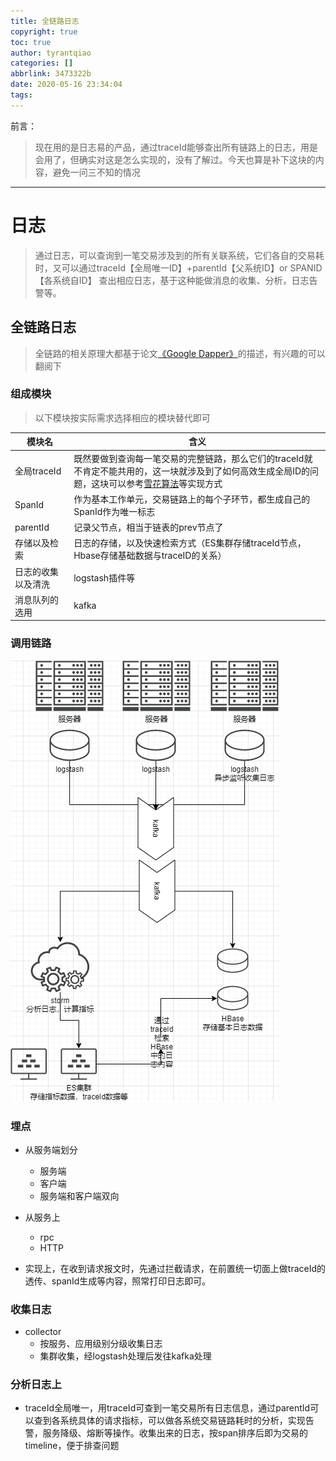 ```yaml
---
title: 全链路日志
copyright: true
toc: true
author: tyrantqiao
categories: []
abbrlink: 3473322b
date: 2020-05-16 23:34:04
tags:
---
```


前言：

> 现在用的是日志易的产品，通过traceId能够查出所有链路上的日志，用是会用了，但确实对这是怎么实现的，没有了解过。今天也算是补下这块的内容，避免一问三不知的情况

***

# 日志

> 通过日志，可以查询到一笔交易涉及到的所有关联系统，它们各自的交易耗时，又可以通过traceId【全局唯一ID】+parentId【父系统ID】or SPANID【各系统自ID】 查出相应日志，基于这种能做消息的收集、分析，日志告警等。

## 全链路日志

> 全链路的相关原理大都基于论文[《Google Dapper》](https://research.google/pubs/pub36356/)的描述，有兴趣的可以翻阅下

### 组成模块

> 以下模块按实际需求选择相应的模块替代即可

| 模块名 | 含义 |
| ---   | --- |
| 全局traceId | 既然要做到查询每一笔交易的完整链路，那么它们的traceId就不肯定不能共用的，这一块就涉及到了如何高效生成全局ID的问题，这块可以参考[雪花算法](http://www.machengyu.net/tech/2019/12/04/snowflake.html)等实现方式 |
| SpanId | 作为基本工作单元，交易链路上的每个子环节，都生成自己的SpanId作为唯一标志 |
| parentId | 记录父节点，相当于链表的prev节点了 |
| 存储以及检索 | 日志的存储，以及快速检索方式（ES集群存储traceId节点，Hbase存储基础数据与traceID的关系） |
| 日志的收集以及清洗 | logstash插件等 |
| 消息队列的选用 | kafka |

### 调用链路

![全链路日志系统](https://raw.githubusercontent.com/tyrantqiao/picgo/master/img/%E5%85%A8%E9%93%BE%E8%B7%AF%E6%97%A5%E5%BF%97%E7%B3%BB%E7%BB%9F.png)


### 埋点

- 从服务端划分
    - 服务端
    - 客户端
    - 服务端和客户端双向
- 从服务上
    - rpc
    - HTTP

- 实现上，在收到请求报文时，先通过拦截请求，在前置统一切面上做traceId的透传、spanId生成等内容，照常打印日志即可。

### 收集日志

- collector
    - 按服务、应用级别分级收集日志
    - 集群收集，经logstash处理后发往kafka处理

### 分析日志上

- traceId全局唯一，用traceId可查到一笔交易所有日志信息，通过parentId可以查到各系统具体的请求指标，可以做各系统交易链路耗时的分析，实现告警，服务降级、熔断等操作。收集出来的日志，按span排序后即为交易的timeline，便于排查问题

